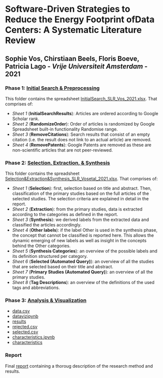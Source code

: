 # Software-Driven Strategies to Reduce the Energy Footprint ofData Centers: A Systematic Literature Review
## **Sophie Vos**, Chirstiaan Beels, Floris Boeve, Patricia Lago - *Vrije Universiteit Amsterdam* - 2021

### Phase 1: [Initial Search & Preprocessing](https://github.com/sophie-vos/SLR/tree/main/Phase%201:%20Preprocessing%20%26%20Search)

This folder contains the spreadsheet [InitialSearch_SLR_Vos_2021.xlsx](https://github.com/sophie-vos/SLR/blob/main/Phase%201:%20Preprocessing%20%26%20Search/InitialSearch_SLR_Vos_2021.xlsx). That comprises of:
* *Sheet 1* (**InitialSearchResults**): Articles are ordered according to Google Scholar rank.
* *Sheet 2* (**RandomizeOrder**): Order of articles is randomized by Google Spreadsheet built-in functionality Randomise range.
* *Sheet 3* (**RemoveCitations**): Search results that consist of an empty citation (i.e. the result does not link to an actual article) are removed.
* *Sheet 4* (**RemovePatents**): Google Patents are removed as these are non-scientific articles that are not peer-reviewed.

### Phase 2: [Selection, Extraction, & Synthesis](https://github.com/sophie-vos/SLR/tree/main/Phase%202:%20Selection%2C%20Extraction%2C%20%26%20Synthesis)

This folder contains the spreadsheet [Selection&Extraction&Synthesis_SLR_Vosetal_2021.xlsx](https://github.com/sophie-vos/SLR/blob/main/Phase%202:%20Selection%2C%20Extraction%2C%20%26%20Synthesis/Selection%26Extraction%26Synthesis_SLR_Vosetal_2021.xlsx). That comprises of:
* *Sheet 1* (**Selection**): first, selection based on title and abstract. Then, classification of the primary studies based on the full articles of the selected studies. The selection criteria are explained in detail in the report.
* *Sheet 2* (**Extraction**): from the primary studies, data is extracted according to the categories as defined in the report.
* *Sheet 3* (**Synthesis**): we derived labels from the extracted data and classified the articles accordingly.
* *Sheet 4* (**Other labels**): if the label Other is used in the synthesis phase, the concept that cannot be classified is reported here. This allows the dynamic emerging of new labels as well as insight in the concepts behind the Other categories.
* *Sheet 5* (**Synthesis Categories**): an overview of the possible labels and its definition structured per category.
* *Sheet 6* (**Selected (Automated Query)**): an overview of all the studies that are selected based on their title and abstract.
* *Sheet 7* (**Primary Studies (Automated Query)**): an overview of all the primary studies.
* *Sheet 8* (**Tag Descriptions**): an overview of the definitions of the used tags and abbreviations.

### Phase 3: [Analysis & Visualization](https://github.com/sophie-vos/SLR/tree/main/Phase%203:%20Analysis%20%26%20Visualization)

* [data.csv](https://github.com/sophie-vos/SLR/blob/main/Phase%203:%20Analysis%20%26%20Visualization/data.csv)
* [datavizipynb](https://github.com/sophie-vos/SLR/blob/main/Phase%203:%20Analysis%20%26%20Visualization/dataviz.ipynb) 
* [results](https://github.com/sophie-vos/SLR/tree/main/Phase%203:%20Analysis%20%26%20Visualization/results)
* [rejected.csv](https://github.com/sophie-vos/SLR/blob/main/Phase%203:%20Analysis%20%26%20Visualization/rejected.csv)
* [selected.csv](https://github.com/sophie-vos/SLR/blob/main/Phase%203:%20Analysis%20%26%20Visualization/selected.csv) 
* [characteristics.ipynb](https://github.com/sophie-vos/SLR/blob/main/Phase%203:%20Analysis%20%26%20Visualization/characteristics.ipynb)
* [characteristics](https://github.com/sophie-vos/SLR/tree/main/Phase%203:%20Analysis%20%26%20Visualization/characteristics) 

### Report

Final [report]() containing a thoroug description of the research method and results.
